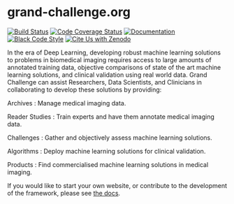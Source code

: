 # grand-challenge.org

[![Build Status](https://github.com/comic/grand-challenge.org/workflows/CI/badge.svg)](https://github.com/comic/grand-challenge.org/actions?query=workflow%3ACI+branch%3Amain)
[![Code Coverage Status](https://codecov.io/gh/comic/grand-challenge.org/branch/main/graph/badge.svg)](https://codecov.io/gh/comic/grand-challenge.org)
[![Documentation](https://img.shields.io/badge/docs-published-success)](https://comic.github.io/grand-challenge.org/)
[![Black Code Style](https://img.shields.io/badge/code%20style-black-000000.svg)](https://github.com/ambv/black)
[![Cite Us with Zenodo](https://zenodo.org/badge/4557968.svg)](https://zenodo.org/badge/latestdoi/4557968)

In the era of Deep Learning, developing robust machine learning solutions to problems in biomedical imaging requires access to large amounts of annotated training data, objective comparisons of state of the art machine learning solutions, and clinical validation using real world data. Grand Challenge can assist Researchers, Data Scientists, and Clinicians in collaborating to develop these solutions by providing:

Archives
: Manage medical imaging data.

Reader Studies
: Train experts and have them annotate medical imaging data.

Challenges
: Gather and objectively assess machine learning solutions.

Algorithms
: Deploy machine learning solutions for clinical validation.

Products
: Find commercialised machine learning solutions in medical imaging.

If you would like to start your own website, or contribute to the development of the framework, please see [the docs](https://comic.github.io/grand-challenge.org/).
